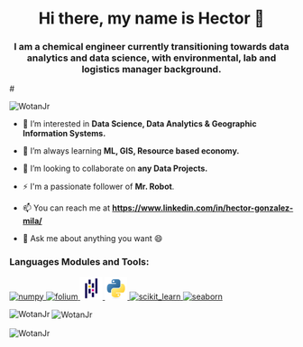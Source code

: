 <h1 align="center"> Hi there, my name is Hector 👋</h1>

<h3 align="center"> I am a chemical engineer currently transitioning towards data analytics and data science, with environmental, lab and logistics manager background.</h3>

#<p align="left"> <img src="https://komarev.com/ghpvc/?username=WotanJr&label=Profile%20views&color=0e75b6&style=flat" alt="WotanJr" /> </p>

- 👀 I’m interested in **Data Science, Data Analytics & Geographic Information Systems.**

- 🌱 I’m always learning **ML, GIS, Resource based economy.**

- 👯 I’m looking to collaborate on **any Data Projects.**

- ⚡ I'm a passionate follower of **Mr. Robot**.

- 📫 You can reach me at **https://www.linkedin.com/in/hector-gonzalez-mila/**

- 💬 Ask me about anything you want 😄


<h3 align="left">Languages Modules and Tools:</h3>
<p align="left"> <a href="https://numpy.org/" target="_blank" rel="noreferrer"> <img src="https://www.vectorlogo.zone/logos/numpy/numpy-ar21.svg" alt="numpy" width="40" height="40"/> </a> <a href="https://python-visualization.github.io/folium/latest/" target="_blank" rel="noreferrer"> <img src="https://python-visualization.github.io/folium/latest/_images/folium_logo.png" alt="folium" width="40" height="40"/> </a> <a href="https://pandas.pydata.org/" target="_blank" rel="noreferrer"> <img src="https://raw.githubusercontent.com/devicons/devicon/2ae2a900d2f041da66e950e4d48052658d850630/icons/pandas/pandas-original.svg" alt="pandas" width="40" height="40"/> </a> <a href="https://www.python.org" target="_blank" rel="noreferrer"> <img src="https://raw.githubusercontent.com/devicons/devicon/master/icons/python/python-original.svg" alt="python" width="40" height="40"/> </a> <a href="https://scikit-learn.org/" target="_blank" rel="noreferrer"> <img src="https://upload.wikimedia.org/wikipedia/commons/0/05/Scikit_learn_logo_small.svg" alt="scikit_learn" width="40" height="40"/> </a> <a href="https://seaborn.pydata.org/" target="_blank" rel="noreferrer"> <img src="https://seaborn.pydata.org/_images/logo-mark-lightbg.svg" alt="seaborn" width="40" height="40"/> </a> </p>

<p><img align="left" src="https://github-readme-stats.vercel.app/api/top-langs?username=WotanJr&show_icons=true&locale=en&layout=compact" alt="WotanJr" /></p>

<p>&nbsp;<img align="center" src="https://github-readme-stats.vercel.app/api?username=WotanJr&show_icons=true&locale=en" alt="WotanJr" /></p>

<p><img align="center" src="https://github-readme-streak-stats.herokuapp.com/?user=WotanJr&" alt="WotanJr" /></p>


<!--
**WotanJr/WotanJr** is a ✨ _special_ ✨ repository because its `README.md` (this file) appears on your GitHub profile.

Here are some ideas to get you started:

- 🔭 I’m currently working on ...
- 🌱 I’m currently learning ...
- 👯 I’m looking to collaborate on ...
- 🤔 I’m looking for help with ...
- 💬 Ask me about ...
- 📫 How to reach me: ...
- 😄 Pronouns: ...
- ⚡ Fun fact: ...
-->
